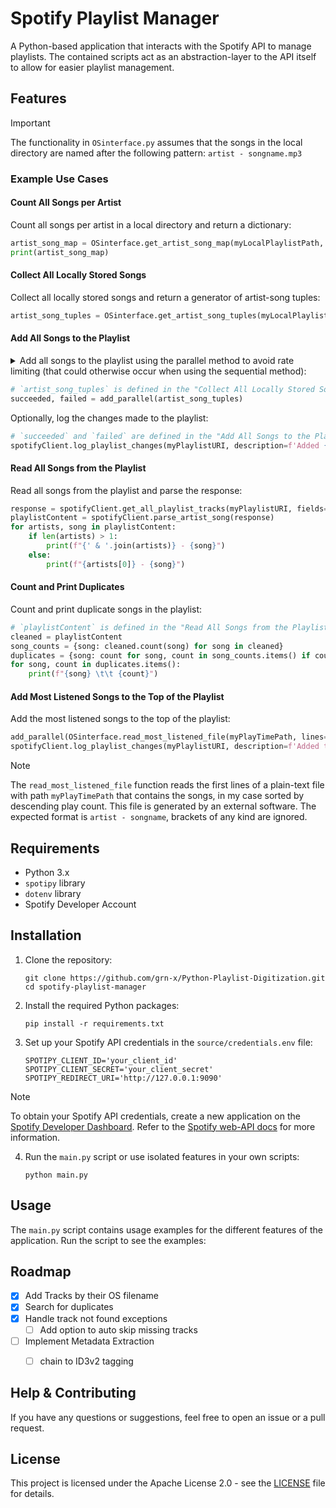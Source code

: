 # Spotify Playlist Manager

A Python-based application that interacts with the Spotify API to manage playlists. 
The contained scripts act as an abstraction-layer to the API itself to allow for easier playlist management.

## Features
>[!IMPORTANT]
> The functionality in `OSinterface.py` assumes that the songs in the local directory are named after the following pattern: 
> `artist - songname.mp3`


### Example Use Cases

#### Count All Songs per Artist

Count all songs per artist in a local directory and return a dictionary:
```python
artist_song_map = OSinterface.get_artist_song_map(myLocalPlaylistPath, sort_alphabetically=True)
print(artist_song_map)
```

#### Collect All Locally Stored Songs

Collect all locally stored songs and return a generator of artist-song tuples:
```python
artist_song_tuples = OSinterface.get_artist_song_tuples(myLocalPlaylistPath, sort_alphabetically=True, case_sensitive=False, ignore_brackets=True)
```

#### Add All Songs to the Playlist

<details>
<summary>
Add all songs to the playlist using the parallel method to avoid rate limiting (that could otherwise occur when using the sequential method):
</summary>
The method will first loop through the provided generator of artist-song tuples and search for the track on Spotify.
The returned track ID will be stashed in a list and added if the maximum batch size of 100 is reached, or an exception is raised.

> [!TIP]
> Should the API fail to find the searched track, all currently cached tracks will be added, and execution will pause until
> confirmation is provided via the console. This is to allow for manually adding the missing track to maintain the playlist order


</details>


```python
# `artist_song_tuples` is defined in the "Collect All Locally Stored Songs" section
succeeded, failed = add_parallel(artist_song_tuples)
```

Optionally, log the changes made to the playlist:
```python
# `succeeded` and `failed` are defined in the "Add All Songs to the Playlist" section
spotifyClient.log_playlist_changes(myPlaylistURI, description=f'Added {len(succeeded) - len(failed)} items on {datetime.datetime.now().strftime("%Y-%m-%d")}')
```

#### Read All Songs from the Playlist

Read all songs from the playlist and parse the response:
```python
response = spotifyClient.get_all_playlist_tracks(myPlaylistURI, fields="items(track(name,artists(name))")
playlistContent = spotifyClient.parse_artist_song(response)
for artists, song in playlistContent:
    if len(artists) > 1:
        print(f"{' & '.join(artists)} - {song}")
    else:
        print(f"{artists[0]} - {song}")
```

#### Count and Print Duplicates

Count and print duplicate songs in the playlist:
```python
# `playlistContent` is defined in the "Read All Songs from the Playlist" section
cleaned = playlistContent
song_counts = {song: cleaned.count(song) for song in cleaned}
duplicates = {song: count for song, count in song_counts.items() if count > 1}
for song, count in duplicates.items():
    print(f"{song} \t\t {count}")
```

#### Add Most Listened Songs to the Top of the Playlist

Add the most listened songs to the top of the playlist:
```python
add_parallel(OSinterface.read_most_listened_file(myPlayTimePath, lines=25), position=0)
spotifyClient.log_playlist_changes(myPlaylistURI, description=f'Added the 25 most listened tracks to the top of the playlist')
```
>[!NOTE]
> The `read_most_listened_file` function reads the first lines of a plain-text file with path `myPlayTimePath` that contains the songs, in my case sorted by descending play count.
> This file is generated by an external software. The expected format is `artist - songname`, brackets of any kind are ignored.

## Requirements

- Python 3.x
- `spotipy` library
- `dotenv` library
- Spotify Developer Account

## Installation

1. Clone the repository:
    ```shell
    git clone https://github.com/grn-x/Python-Playlist-Digitization.git
    cd spotify-playlist-manager
    ```

2. Install the required Python packages:
    ```shell
    pip install -r requirements.txt
    ```

3. Set up your Spotify API credentials in the `source/credentials.env` file:
    ```dotenv
    SPOTIPY_CLIENT_ID='your_client_id'
    SPOTIPY_CLIENT_SECRET='your_client_secret'
    SPOTIPY_REDIRECT_URI='http://127.0.0.1:9090'
    ```
>[!NOTE]
> To obtain your Spotify API credentials, create a new application on the [Spotify Developer Dashboard](https://developer.spotify.com/dashboard/applications).
> Refer to the [Spotify web-API docs](https://developer.spotify.com/documentation/web-api) for more information.


4. Run the `main.py` script or use isolated features in your own scripts:
    ```shell
    python main.py
    ```

## Usage

The `main.py` script contains usage examples for the different features of the application. Run the script to see the examples:
 

## Roadmap
- [x] Add Tracks by their OS filename
- [x] Search for duplicates
- [x] Handle track not found exceptions
    - [ ] Add option to auto skip missing tracks 
- [ ] Implement Metadata Extraction
  - [ ] chain to ID3v2 tagging


## Help & Contributing

If you have any questions or suggestions, feel free to open an issue or a pull request.

## License

This project is licensed under the Apache License 2.0 - see the [LICENSE](LICENSE.md) file for details.
